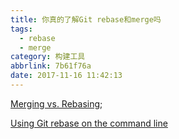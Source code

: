 ```yaml
---
title: 你真的了解Git rebase和merge吗
tags:
  - rebase
  - merge
category: 构建工具
abbrlink: 7b61f76a
date: 2017-11-16 11:42:13
---
```


[Merging vs. Rebasing](https://www.atlassian.com/git/tutorials/merging-vs-rebasing#the-golden-rule-of-rebasing);

[Using Git rebase on the command line](https://help.github.com/articles/using-git-rebase-on-the-command-line/)
